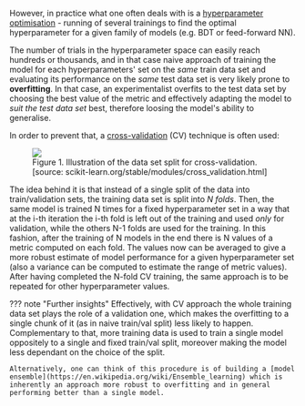 However, in practice what one often deals with is a [hyperparameter optimisation]() - running of several trainings to find the optimal hyperparameter for a given family of models (e.g. BDT or feed-forward NN). 

The number of trials in the hyperparameter space can easily reach hundreds or thousands, and in that case naive approach of training the model for each hyperparameters' set on the _same_ train data set and evaluating its performance on the _same_ test data set is very likely prone to **overfitting**. In that case, an experimentalist overfits to the test data set by choosing the best value of the metric and effectively adapting the model to _suit the test data set_ best, therefore loosing the model's ability to generalise. 

In order to prevent that, a [cross-validation](https://scikit-learn.org/stable/modules/cross_validation.html) (CV) technique is often used:

<figure>
<img src="../../../images/validation/cv.png"/>
<figcaption>Figure 1.  Illustration of the data set split for cross-validation. [source: scikit-learn.org/stable/modules/cross_validation.html]</figcaption>
</figure>

The idea behind it is that instead of a single split of the data into train/validation sets, the training data set is split into _N folds_. Then, the same model is trained N times for a fixed hyperparameter set in a way that at the i-th iteration the i-th fold is left out of the training and used _only_ for validation, while the others N-1 folds are used for the training. In this fashion, after the training of N models in the end there is N values of a metric computed on each fold. The values now can be averaged to give a more robust estimate of model performance for a given hyperparameter set (also a variance can be computed to estimate the range of metric values). After having completed the N-fold CV training, the same approach is to be repeated for other hyperparameter values. 

??? note "Further insights"
    Effectively, with CV approach the whole training data set plays the role of a validation one, which makes the overfitting to a single chunk of it (as in naive train/val split) less likely to happen. Complementary to that, more training data is used to train a single model oppositely to a single and fixed train/val split, moreover making the model less dependant on the choice of the split.
    
    Alternatively, one can think of this procedure is of building a [model ensemble](https://en.wikipedia.org/wiki/Ensemble_learning) which is inherently an approach more robust to overfitting and in general performing better than a single model. 



